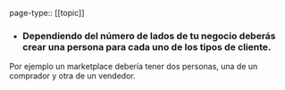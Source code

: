 page-type:: [[topic]]
- ### Dependiendo del número de lados de tu negocio deberás crear una persona para cada uno de los tipos de cliente.

Por ejemplo un marketplace debería tener dos personas, una de un comprador y otra de un vendedor.



